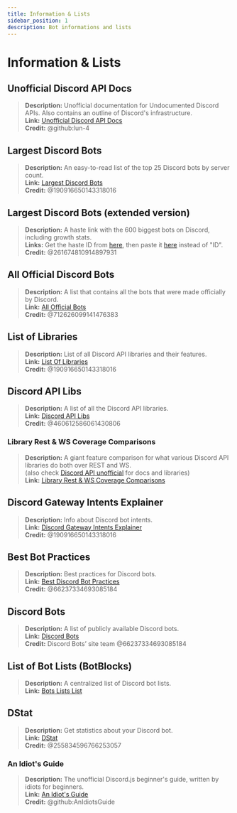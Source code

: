 ```yaml
---
title: Information & Lists
sidebar_position: 1
description: Bot informations and lists
---
```


# Information & Lists

## Unofficial Discord API Docs

> **Description:** Unofficial documentation for Undocumented Discord APIs. Also contains an outline of Discord's infrastructure.  <br/>
**Link:** [Unofficial Discord API Docs](https://luna.gitlab.io/discord-unofficial-docs/)  <br/>
**Credit:** @github:lun-4

## Largest Discord Bots

> **Description:** An easy-to-read list of the top 25 Discord bots by server count.   <br/>
**Link:** [Largest Discord Bots](https://gist.github.com/advaith1/451dcbca2d7c3503d4f48d63eb918cb0)   <br/>
**Credit:** @190916650143318016

## Largest Discord Bots (extended version)

> **Description:** A haste link with the 600 biggest bots on Discord, including growth stats.  <br/>
**Links:** Get the haste ID from [here](https://unbelievaboat.com/api/botlist), then paste it [here](https://haste.unbelievaboat.com/ID) instead of "ID".  <br/>
**Credit:** @261674810914897931

## All Official Discord Bots

> **Description:** A list that contains all the bots that were made officially by Discord.   <br/>
**Link:** [All Official Bots](https://gist.github.com/GeneralSadaf/e58edfb8158df2680aa90ae897c2e327)   <br/>
**Credit:** @712626099141476383

## List of Libraries

> **Description:** List of all Discord API libraries and their features.   <br/>
**Link:** [List Of Libraries](https://libs.advaith.io/)   <br/>
**Credit:** @190916650143318016

## Discord API Libs

> **Description:** A list of all the Discord API libraries.  <br/>
**Link:** [Discord API Libs](https://github.com/apacheli/discord-api-libs)  <br/>
**Credit:** @460612586061430806

### Library Rest & WS Coverage Comparisons

> **Description:** A giant feature comparison for what various Discord API libraries do both over REST and WS.   <br/>
(also check [Discord API unofficial](https://discordapi.com/unofficial/) for docs and libraries)   <br/>
**Link:** [Library Rest & WS Coverage Comparisons](https://discordapi.com/unofficial/comparison.html)

## Discord Gateway Intents Explainer

> **Description:** Info about Discord bot intents.  <br/>
**Link:** [Discord Gateway Intents Explainer](https://gist.github.com/advaith1/e69bcc1cdd6d0087322734451f15aa2f)  <br/>
**Credit:** @190916650143318016

## Best Bot Practices

> **Description:** Best practices for Discord bots.   <br/>
**Link:** [Best Discord Bot Practices](https://github.com/meew0/discord-bot-best-practices)   <br/>
**Credit:** @66237334693085184

## Discord Bots

> **Description:** A list of publicly available Discord bots.   <br/>
**Link:** [Discord Bots](https://discord.bots.gg/)   <br/>
**Credit:** Discord Bots’ site team @66237334693085184

## List of Bot Lists (BotBlocks)

> **Description:** A centralized list of Discord bot lists.   <br/>
**Link:** [Bots Lists List](https://botblock.org/lists)

## DStat

> **Description:** Get statistics about your Discord bot.   <br/>
**Link:** [DStat](https://github.com/benricheson101/dstat) <br/>
**Credit:** @255834596766253057

### An Idiot's Guide

> **Description:**  The unofficial Discord.js beginner's guide, written by idiots for beginners.   <br/>
**Link:** [An Idiot's Guide](https://anidiots.guide/) <br/>
**Credit:** @github:AnIdiotsGuide
